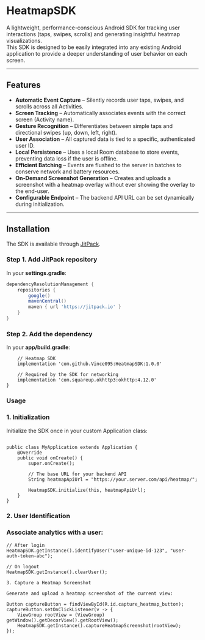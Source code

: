 # HeatmapSDK

A lightweight, performance-conscious Android SDK for tracking user interactions (taps, swipes, scrolls) and generating insightful heatmap visualizations.  
This SDK is designed to be easily integrated into any existing Android application to provide a deeper understanding of user behavior on each screen.

---

## Features

- **Automatic Event Capture** – Silently records user taps, swipes, and scrolls across all Activities.  
- **Screen Tracking** – Automatically associates events with the correct screen (Activity name).  
- **Gesture Recognition** – Differentiates between simple taps and directional swipes (up, down, left, right).  
- **User Association** – All captured data is tied to a specific, authenticated user ID.  
- **Local Persistence** – Uses a local Room database to store events, preventing data loss if the user is offline.  
- **Efficient Batching** – Events are flushed to the server in batches to conserve network and battery resources.  
- **On-Demand Screenshot Generation** – Creates and uploads a screenshot with a heatmap overlay without ever showing the overlay to the end-user.  
- **Configurable Endpoint** – The backend API URL can be set dynamically during initialization.  

---

## Installation

The SDK is available through [JitPack](https://jitpack.io/).

### Step 1. Add JitPack repository  
In your **settings.gradle**:

```gradle
dependencyResolutionManagement {
    repositories {
        google()
        mavenCentral()
        maven { url 'https://jitpack.io' }
    }
}
```
### Step 2. Add the dependency

In your **app/build.gradle**:

```dependencies {
    // Heatmap SDK
    implementation 'com.github.Vince095:HeatmapSDK:1.0.0'

    // Required by the SDK for networking
    implementation 'com.squareup.okhttp3:okhttp:4.12.0'
}
```
### Usage
### 1. Initialization

Initialize the SDK once in your custom Application class:

```import com.emanthus.heatmap.sdk.HeatmapSDK;

public class MyApplication extends Application {
    @Override
    public void onCreate() {
        super.onCreate();

        // The base URL for your backend API
        String heatmapApiUrl = "https://your.server.com/api/heatmap/";

        HeatmapSDK.initialize(this, heatmapApiUrl);
    }
}
```
### 2. User Identification

### Associate analytics with a user:
```
// After login
HeatmapSDK.getInstance().identifyUser("user-unique-id-123", "user-auth-token-abc");

// On logout
HeatmapSDK.getInstance().clearUser();

3. Capture a Heatmap Screenshot

Generate and upload a heatmap screenshot of the current view:

Button captureButton = findViewById(R.id.capture_heatmap_button);
captureButton.setOnClickListener(v -> {
    ViewGroup rootView = (ViewGroup) getWindow().getDecorView().getRootView();
    HeatmapSDK.getInstance().captureHeatmapScreenshot(rootView);
});
```
